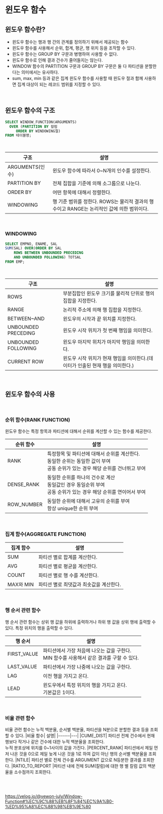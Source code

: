 # 윈도우 함수

## 윈도우 함수란?

- 윈도우 함수는 행과 행 간의 관계를 정의하기 위해서 제공되는 함수
- 윈도우 함수를 사용해서 순위, 합계, 평균, 행 위치 등을 조작할 수 있다.
- 윈도우 함수는 GROUP BY 구문과 병행하여 사용할 수 없다.
- 윈도우 함수로 인해 결과 건수가 줄어들지는 않는다.
- WINDOW 함수의 PARTITION 구문과 GROUP BY 구문은 둘 다 파티션을 분할한다는 의미에서는 유사하다.
- sum, max, min 등과 같은 집계 윈도우 함수를 사용할 때 윈도우 절과 함께 사용하면 집계 대상이 되는 레코드 범위를 지정할 수 있다.

<br>

## 윈도우 함수의 구조

```SQL
SELECT WINDOW_FUNCTION(ARGUMENTS)
  OVER (PARTITION BY 칼럼
     ORDER BY WINDOWING절)
FROM 테이블명;
```
<br>

|구조|설명|
|------|---|
|ARGUMENTS(인수)|윈도우 함수에 따라서 0~N개의 인수를 설정한다.|
|PARTITION BY|전체 집합을 기준에 의해 소그룹으로 나눈다.|
|ORDER BY|어떤 항목에 대해서 정렬한다.|
|WINDOWING|행 기준 범위를 정한다. ROWS는 물리적 결과의 행 수이고 RANGE는 논리적인 값에 의한 범위이다.|

<br>

### WINDOWING

```sql
SELECT EMPNO, ENAME, SAL
SUM(SAL) OVER(ORDER BY SAL
    ROWS BETWEEN UNBOUNDED PRECEDING
    AND UNBOUNDED FOLLOWING) TOTSAL
FROM EMP;
```
<br>


|구조|설명|
|------|---|
|ROWS|부분집합인 윈도우 크기를 물리적 단위로 행의 집합을 지정한다.
|RANGE|논리적 주소에 의해 행 집합을 지정한다.|
|BETWEEN~AND|윈도우의 시작과 끝 위치를 지정한다.|
|UNBOUNDED PRECEDING|윈도우 시작 위치가 첫 번째 행임을 의미한다.|
|UNBOUNDED FOLLOWING|윈도우 마지막 위치가 마지막 행임을 의미한다.|
|CURRENT ROW|윈도우 시작 위치가 현재 행임을 의미한다.(데이터가 인출된 현재 행을 의미한다.)|

<br>

## 윈도우 함수의 사용
<br>

### 순위 함수(RANK FUNCTION)

윈도우 함수는 특정 항목과 파티션에 대해서 순위를 계산할 수 있는 함수를 제공한다.

|순위 함수|	설명|
|------|---|
|RANK|	특정항목 및 파티션에 대해서 순위를 계산한다. <br>  동일한 순위는 동일한 값이 부여 <br>  공동 순위가 있는 경우 해당 순위를 건너뛰고 부여|
|DENSE_RANK	| 동일한 순위를 하나의 건수로 계산  <br>  동일값인 경우 동일순위 부여  <br>  공동 순위가 있는 경우 해당 순위를 연이어서 부여|
|ROW_NUMBER	| 동일한 순위에 대해서 고유의 순위를 부여 <br> 항상 unique한 순위 부여|

<br>

### 집계 함수(AGGREGATE FUNCTION)

|집계 함수|	설명|
|------|---|
|SUM	|파티션 별로 합계를 계산한다.|
|AVG	|파티션 별로 평균을 계산한다.|
|COUNT	|파티션 별로 행 수를 계산한다.|
|MAX와 MIN	|파티션 별로 최댓값과 최솟값을 계산한다.|

<br>

### 행 순서 관련 함수
행 순서 관련 함수는 상위 행 값을 하위에 출력하거나 하위 행 값을 상위 행에 출력할 수 있다.
특정 위치의 행을 출력할 수 있다.

|행 순서	|설명|
|------|---|
|FIRST_VALUE	| 파티션에서 가장 처음에 나오는 값을 구한다. <br> MIN 함수를 사용해서 같은 결과를 구할 수 있다.
|LAST_VALUE| 파티션에서 가장 나중에 나오는 값을 구한다.|
|LAG	| 이전 행을 가지고 온다.|
|LEAD	| 윈도우에서 특정 위치의 행을 가지고 온다. <br> 기본값은 1이다.|


<br>

### 비율 관련 함수
비율 관련 함수는 누적 백분율, 순서별 백분율, 파티션을 N분으로 분할한 결과 등을 조회할 수 있다.
|비율 함수|	설명|
|------|---|
|CUME_DIST|	파티션 전체 건수에서 현재 행보다 작거나 같은 건수에 대한 누적 백분율을 조회한다. <br> 누적 분포상에 위치를 0~1사이의 값을 가진다.
|PERCENT_RANK|	파티션에서 제일 먼저 나온 것을 0으로 제일 늦게 나온 것을 1로 하여 값이 아닌 행의 순서별 백분율을 조회한다.
|NTILE|	파티션 별로 전체 건수를 ARGUMENT 값으로 N등분한 결과를 조회한다.
|RATIO_TO_REPORT	|파티션 내에 전체 SUM(칼럼)에 대한 행 별 칼럼 값의 백분율을 소수점까지 조회한다.

<br>

<br>


https://velog.io/@yewon-july/Window-Function#%EC%9C%88%EB%8F%84%EC%9A%B0-%ED%95%A8%EC%88%98%EB%9E%80